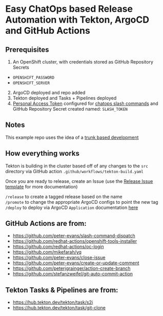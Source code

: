 # Easy ChatOps based Release Automation with Tekton, ArgoCD and GitHub Actions

## Prerequisites
1. An OpenShift cluster, with credentials stored as GitHub Repository Secrets
  - `OPENSHIFT_PASSWORD`
  - `OPENSHIFT_SERVER`
2. ArgoCD deployed and repo added
3. Tekton deployed and Tasks + Pipelines deployed
4. [Personal Access Token](https://docs.github.com/en/github/authenticating-to-github/creating-a-personal-access-token) configured for [chatops slash commands](https://github.com/peter-evans/slash-command-dispatch#token) and GitHub Repository Secret created named: `SLASH_TOKEN` 

## Notes
This example repo uses the idea of a [trunk based development](https://trunkbaseddevelopment.com/)

## How everything works

Tekton is building in the cluster based off of any changes to the `src` directory via GitHub action `.github/workflows/tekton-build.yaml`

Once you are ready to release, create an Issue (use the [Release Issue template](https://github.com/pcarney8/easy-chatops-summit-2021/issues/new?assignees=&labels=&template=03_release.md&title=v1.0.0) for more documentation)

`/release` to create a tagged release based on the name</br>
`/promote` to change the appropriate ArgoCD configs to point the new tag</br>
`/deploy` to deploy via ArgoCD `Application` documentation [here](https://argoproj.github.io/argo-cd/getting_started/#6-create-an-application-from-a-git-repository)

## GitHub Actions are from:
- https://github.com/peter-evans/slash-command-dispatch
- https://github.com/redhat-actions/openshift-tools-installer
- https://github.com/redhat-actions/oc-login
- https://github.com/mikefarah/yq
- https://github.com/peter-evans/close-issue
- https://github.com/peter-evans/create-or-update-comment
- https://github.com/peterjgrainger/action-create-branch
- https://github.com/stefanzweifel/git-auto-commit-action 

## Tekton Tasks & Pipelines are from:

- https://hub.tekton.dev/tekton/task/s2i
- https://hub.tekton.dev/tekton/task/git-clone


